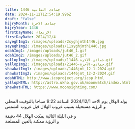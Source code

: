 ```yaml
---
title: جمادى الثانية 1446
date: 2024-11-12T12:54:19.996Z
draft: "false"
hijryMonth: جمادى الاخرة
hijryYear: 1446
firstDayName: الاربعاء
firstDayDate: 2024/12/4
sayeghImg1: /images/uploads/2syghjmth1446.jpg
sayeghImg2: /images/uploads/11syghjmth1446.jpg
odahImg1: /images/uploads/jut46_1.gif
odahImg2: /images/uploads/jut46_2.gif
yallopImg1: /images/uploads/1جمادي-الآخرة-1446.gif
yallopImg2: /images/uploads/2جمادي-الآخرة-1446.gif
shawkatImg1: /images/uploads/1446jmt_12-1-2024.gif
shawkatImg2: /images/uploads/1446jmt_12-2-2024.gif
odahHTML: http://www.icoproject.org/icop.html
yallopHTML: http://astro.ukho.gov.uk/moonwatch/index.html
shawkatHTML: https://www.moonsighting.com/
---
```

يولد الهلال يوم الاحد 2024/12/1 الساعة 9:22 صباحا بالتوقيت المحلي\
و﻿ الرؤية مستحيلة بسبب غروب الهلال قبل غروب الشمس

و﻿ في الليلة التالية يمكث الهلال 44 دقيقة \
و الرؤية ممكنة بالعين المسلحة